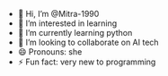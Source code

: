 - 👋 Hi, I’m @Mitra-1990
- 👀 I’m interested in learning
- 🌱 I’m currently learning python
- 💞️ I’m looking to collaborate on AI tech
- 😄 Pronouns: she
- ⚡ Fun fact: very new to programming

<!---
Mitra-1990/Mitra-1990 is a ✨ special ✨ repository because its `README.md` (this file) appears on your GitHub profile.
You can click the Preview link to take a look at your changes.
--->
